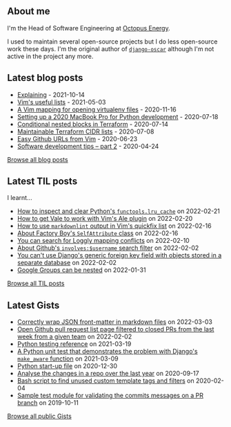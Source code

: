 ## About me
I'm the Head of Software Engineering at [Octopus Energy](https://octopus.energy/).

I used to maintain several open-source projects but I do less open-source work these days. I'm the original author of [`django-oscar`](https://github.com/django-oscar/django-oscar) although I'm not active in the project any more. 
## Latest blog posts
- [Explaining](https://codeinthehole.com/tips/explaining/) - 2021-10-14
- [Vim's useful lists](https://codeinthehole.com/tips/vim-lists/) - 2021-05-03
- [A Vim mapping for opening virtualenv files](https://codeinthehole.com/tips/a-vim-mapping-for-opening-virtualenv-files/) - 2020-11-16
- [Setting up a 2020 MacBook Pro for Python development](https://codeinthehole.com/guides/settings-up-a-2020-macbook-for-python-development/) - 2020-07-18
- [Conditional nested blocks in Terraform](https://codeinthehole.com/tips/conditional-nested-blocks-in-terraform/) - 2020-07-14
- [Maintainable Terraform CIDR lists](https://codeinthehole.com/tips/terraform-cidrs/) - 2020-07-08
- [Easy Github URLs from Vim](https://codeinthehole.com/tips/easy-github-urls-from-vim/) - 2020-06-23
- [Software development tips – part 2](https://codeinthehole.com/tips/software-development-tips-part2/) - 2020-04-24

[Browse all blog posts](https://codeinthehole.com/writing/)
## Latest TIL posts
I learnt...
- [How to inspect and clear Python's `functools.lru_cache`](https://til.codeinthehole.com/posts/how-to-inspect-and-clear-pythons-functoolslrucache/) on 2022-02-21
- [How to get Vale to work with Vim's Ale plugin](https://til.codeinthehole.com/posts/how-to-get-vale-to-work-with-vims-ale-plugin/) on 2022-02-20
- [How to use `markdownlint` output in Vim's quickfix list](https://til.codeinthehole.com/posts/how-to-use-markdownlint-output-in-vims-quickfix-list/) on 2022-02-16
- [About Factory Boy's `SelfAttribute` class](https://til.codeinthehole.com/posts/about-factory-boys-selfattribute-class/) on 2022-02-16
- [You can search for Loggly mapping conflicts](https://til.codeinthehole.com/posts/you-can-search-for-loggly-mapping-conflicts/) on 2022-02-10
- [About Github's `involves:$username` search filter](https://til.codeinthehole.com/posts/about-githubs-involves-search-filter/) on 2022-02-02
- [You can't use Django's generic foreign key field with objects stored in a separate database](https://til.codeinthehole.com/posts/you-cant-use-djangos-generic-foreign-key-field-with-objects-stored-in-a-separate-database/) on 2022-02-02
- [Google Groups can be nested](https://til.codeinthehole.com/posts/google-groups-can-be-nested/) on 2022-01-31

[Browse all TIL posts](https://til.codeinthehole.com)
## Latest Gists
- [Correctly wrap JSON front-matter in markdown files](https://gist.github.com/codeinthehole/7aa7c4100a7af8ec61bed3130171a97d) on 2022-03-03
- [Open Github pull request list page filtered to closed PRs from the last week from a given team](https://gist.github.com/codeinthehole/302d4c42c782c8ef212d6e8295af73c1) on 2022-02-02
- [Python testing reference](https://gist.github.com/codeinthehole/9193c53f16371ec38cebc97aa1abf987) on 2021-03-19
- [A Python unit test that demonstrates the problem with Django's `make_aware` function](https://gist.github.com/codeinthehole/1ac10da7874033406f25f86df07b88ff) on 2021-03-09
- [Python start-up file](https://gist.github.com/codeinthehole/caafd18ecf215b8113ffea167c78dc28) on 2020-12-30
- [Analyse the changes in a repo over the last year](https://gist.github.com/codeinthehole/0fff5ec1dfb29f7085d7a2d6d3feca05) on 2020-09-17
- [Bash script to find unused custom template tags and filters](https://gist.github.com/codeinthehole/ff9cd1a7eb9d29fb15a1b862ff665ebf) on 2020-02-04
- [Sample test module for validating the commits messages on a PR branch](https://gist.github.com/codeinthehole/10e79178066c656425c6eb8a2b229cc5) on 2019-10-11

[Browse all public Gists](https://gist.github.com/codeinthehole)
